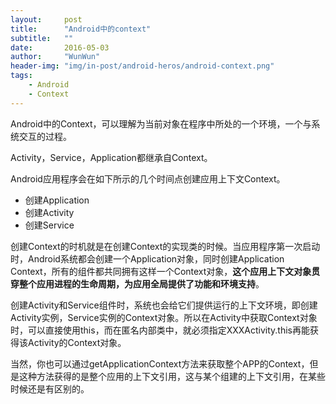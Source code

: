 ```yaml
---
layout:     post
title:      "Android中的context"
subtitle:   ""
date:       2016-05-03
author:     "WunWun"
header-img: "img/in-post/android-heros/android-context.png"
tags:
    - Android
    - Context
---
```


Android中的Context，可以理解为当前对象在程序中所处的一个环境，一个与系统交互的过程。

Activity，Service，Application都继承自Context。

Android应用程序会在如下所示的几个时间点创建应用上下文Context。
- 创建Application
- 创建Activity
- 创建Service

创建Context的时机就是在创建Context的实现类的时候。当应用程序第一次启动时，Android系统都会创建一个Application对象，同时创建Application Context，所有的组件都共同拥有这样一个Context对象，**这个应用上下文对象贯穿整个应用进程的生命周期，为应用全局提供了功能和环境支持**。

创建Activity和Service组件时，系统也会给它们提供运行的上下文环境，即创建Activity实例，Service实例的Context对象。所以在Activity中获取Context对象时，可以直接使用this，而在匿名内部类中，就必须指定XXXActivity.this再能获得该Activity的Context对象。

当然，你也可以通过getApplicationContext方法来获取整个APP的Context，但是这种方法获得的是整个应用的上下文引用，这与某个组建的上下文引用，在某些时候还是有区别的。













